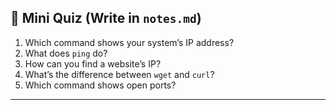 ## 💬 **Mini Quiz (Write in `notes.md`)**

1. Which command shows your system’s IP address?
2. What does `ping` do?
3. How can you find a website’s IP?
4. What’s the difference between `wget` and `curl`?
5. Which command shows open ports?

---